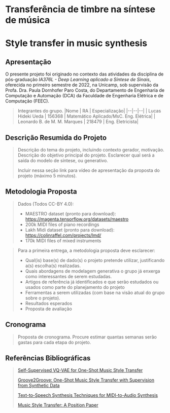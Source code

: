 # Transferência de timbre na síntese de música
# Style transfer in music synthesis

## Apresentação

O presente projeto foi originado no contexto das atividades da disciplina de pós-graduação *IA376L - Deep Learning aplicado a Síntese de Sinais*, 
oferecida no primeiro semestre de 2022, na Unicamp, sob supervisão da Profa. Dra. Paula Dornhofer Paro Costa, do Departamento de Engenharia de Computação e Automação (DCA) da Faculdade de Engenharia Elétrica e de Computação (FEEC).

> Integrantes do grupo.
> |Nome  | RA | Especialização|
> |--|--|--|
> | Lucas Hideki Ueda  | 156368  | Matemático Aplicado/MsC. Eng. Elétrica|
> | Leonardo B. de M. M. Marques  | 218479  | Eng. Eletricista|


## Descrição Resumida do Projeto
> Descrição do tema do projeto, incluindo contexto gerador, motivação.
> Descrição do objetivo principal do projeto.
> Esclarecer qual será a saída do modelo de síntese, ou generativo.
> 
> Incluir nessa seção link para vídeo de apresentação da proposta do projeto (máximo 5 minutos).

## Metodologia Proposta
>Dados (Todos CC-BY 4.0):
>- MAESTRO dataset (pronto para download): https://magenta.tensorflow.org/datasets/maestro
> - 200k MIDI files of piano recordings
>- Lakh Midi dataset (pronto para download): https://colinraffel.com/projects/lmd/
> - 170k MIDI files of mixed instruments


> Para a primeira entrega, a metodologia proposta deve esclarecer:
> * Qual(is) base(s) de dado(s) o projeto pretende utilizar, justificando a(s) escolha(s) realizadas.
> * Quais abordagens de modelagem generativa o grupo já enxerga como interessantes de serem estudadas.
> * Artigos de referência já identificados e que serão estudados ou usados como parte do planejamento do projeto
> * Ferramentas a serem utilizadas (com base na visão atual do grupo sobre o projeto).
> * Resultados esperados
> * Proposta de avaliação

## Cronograma
> Proposta de cronograma. Procure estimar quantas semanas serão gastas para cada etapa do projeto.

## Referências Bibliográficas
> [Self-Supervised VQ-VAE for One-Shot Music Style Transfer](https://arxiv.org/abs/2102.05749)
> 
> [Groove2Groove: One-Shot Music Style Transfer with Supervision from Synthetic Data](https://hal.archives-ouvertes.fr/hal-02923548/document)
> 
> [Text-to-Speech Synthesis Techniques for MIDI-to-Audio Synthesis](https://arxiv.org/pdf/2104.12292.pdf)
>
> [Music Style Transfer: A Position Paper](https://arxiv.org/pdf/1803.06841.pdf)
